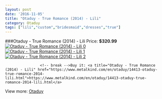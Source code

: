 ```yaml
---
layout: post
date: '2016-11-05'
title: "Otaduy - True Romance (2014) - Lili"
category: Otaduy
tags: ["lili","custom","bridesmaid","dresses","true"]
---
```

###Otaduy - True Romance (2014) - Lili
Price: **$320.99**
<a href="https://www.metalkind.com/en/otaduy/14413-otaduy-true-romance-2014-lili.html"><img src="http://img.metalkind.com/51928-thickbox_default/otaduy-true-romance-2014-lili.jpg" alt="Otaduy - True Romance (2014) - Lili 0" /></a>
<a href="https://www.metalkind.com/en/otaduy/14413-otaduy-true-romance-2014-lili.html"><img src="http://img.metalkind.com/51929-thickbox_default/otaduy-true-romance-2014-lili.jpg" alt="Otaduy - True Romance (2014) - Lili 1" /></a>
<a href="https://www.metalkind.com/en/otaduy/14413-otaduy-true-romance-2014-lili.html"><img src="http://img.metalkind.com/51930-thickbox_default/otaduy-true-romance-2014-lili.jpg" alt="Otaduy - True Romance (2014) - Lili 2" /></a>


					<!-- break -->Buy it: <a title="Otaduy - True Romance (2014) - Lili" href="https://www.metalkind.com/en/otaduy/14413-otaduy-true-romance-2014-lili.html">https://www.metalkind.com/en/otaduy/14413-otaduy-true-romance-2014-lili.html</a>
View more: [Otaduy](https://www.metalkind.com/en/96-otaduy)